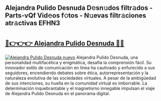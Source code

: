 ## Alejandra Pulido Desnuda D𝚎sn𝚞dos filtr𝚊dos - Parts-vQf Vid𝚎os f𝚘tos - N𝚞evas filtr𝚊ciones atr𝚊ctivas EFHN3

# <h2><a href="http://mb16v7o.tromn.icu/?c=Alejandra+Pulido+Desnuda">🔗👉👉👉 Alejandra Pulido Desnuda 🔗🔗</a></h2>

[![Alejandra Pulido Desnuda nuevo](https://i.imgur.com/pEAQMta.gif)](http://mb16v7o.tromn.icu/?c=Alejandra+Pulido+Desnuda)
Alejandra Pulido Desnuda, una personalidad multifacética y enigmática, desafía la comprensión fácil. Su innovador estilo de comunicación en línea ha cautivado y enfurecido a sus seguidores, encendiendo debates sobre ética, autorrepresentación y la naturaleza evolutiva de las sociedades virtuales. A pesar de la ambigüedad de sus intenciones, su huella en la comunidad virtual es imborrable. La determinación inquebrantable y el magnetismo innegable impulsan el viaje de Alejandra Pulido Desnuda en el panorama digital.

